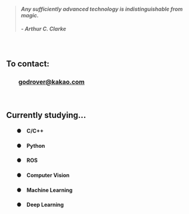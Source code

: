 > #### *Any sufficiently advanced technology is indistinguishable from magic.*
> ##### - Arthur C. Clarke

　

## **To contact:**
### 　　**[godrover@kakao.com](mailto:godrover@kakao.com)**

　

## **Currently studying...**
#### 　　●　C/C++
#### 　　●　Python
#### 　　●　ROS
#### 　　●　Computer Vision
#### 　　●　Machine Learning
#### 　　●　Deep Learning

